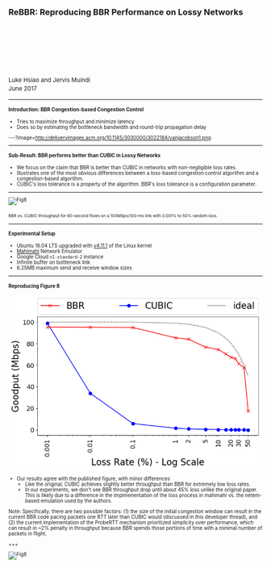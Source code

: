### ReBBR: Reproducing BBR Performance on Lossy Networks

<br>
<br>
<br>
<br>
<br>

<small>Luke Hsiao and Jervis Muindi</small>  
<small>June 2017<small>

---

#### Introduction: BBR Congestion-based Congestion Control  

- Tries to maximize throughput and minimize latency
- Does so by estimating the bottleneck bandwidth and round-trip propagation
  delay

---?image=http://deliveryimages.acm.org/10.1145/3030000/3022184/vanjacobson1.png


---

#### Sub-Result: BBR performs better than CUBIC in Lossy Networks  
- We focus on the claim that BBR is better than CUBIC in networks with
  non-negligible loss rates.
- Illustrates one of the most obvious differences between a loss-based
  congestion control algorithm and a congestion-based algorithm.
- CUBIC's loss tolerance is a property of the algorithm. BBR's loss tolerance
  is a configuration parameter.

---

![Fig8](http://deliveryimages.acm.org/10.1145/3030000/3022184/vanjacobson8.png)

<small>
BBR vs. CUBIC throughput for 60-second flows on a 100Mbps/100-ms link with
0.001% to 50% random loss.
</small>

---

#### Experimental Setup  
- Ubuntu 16.04 LTS upgraded with [v4.11.1](http://kernel.ubuntu.com/~kernel-ppa/mainline/v4.11.1/) of the Linux kernel
- [Mahimahi](http://mahimahi.mit.edu/) Network Emulator
- Google Cloud `n1-standard-2` instance
- Infinite buffer on bottleneck link
- 6.25MB maximum send and receive window sizes

---

#### Reproducing Figure 8

![our_fig_8](mahimahi/figures/figure8.png)

- Our results agree with the published figure, with minor differences
  - Like the original, CUBIC achieves slightly better throughput than BBR for
    extremely low loss rates.
  - In our experiments, we don't see BBR throughput drop until about 45% loss
    unlike the original paper. This is likely due to a difference in the
    implmenentation of the loss process in mahimahi vs. the netem-based
    emulation used by the authors.

Note:
Specifically, there are two possible factors: (1) the size of the initial
congestion window can result in the current BBR code pacing packets one RTT
later than CUBIC would (discussed in this developer thread), and (2) the
current implementation of the ProbeRTT mechanism prioritized simplicity over
performance, which can result in ~2% penalty in throughput because BBR spends
those portions of time with a minimal number of packets in flight.

+++

![Fig8](http://deliveryimages.acm.org/10.1145/3030000/3022184/vanjacobson8.png)
